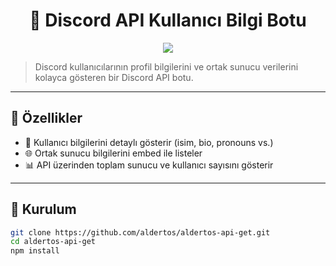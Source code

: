 <h1 align="center">💠 Discord API Kullanıcı Bilgi Botu</h1>

<p align="center">
  <img src="https://img.shields.io/badge/made%20by-aldertos-5865F2?style=for-the-badge&logo=discord&logoColor=white" />
</p>

> Discord kullanıcılarının profil bilgilerini ve ortak sunucu verilerini kolayca gösteren bir Discord API botu.

---

## 📸 Özellikler

- 👤 Kullanıcı bilgilerini detaylı gösterir (isim, bio, pronouns vs.)
- 🌐 Ortak sunucu bilgilerini embed ile listeler
- 📊 API üzerinden toplam sunucu ve kullanıcı sayısını gösterir

---

## 🚀 Kurulum

```bash
git clone https://github.com/aldertos/aldertos-api-get.git
cd aldertos-api-get
npm install
